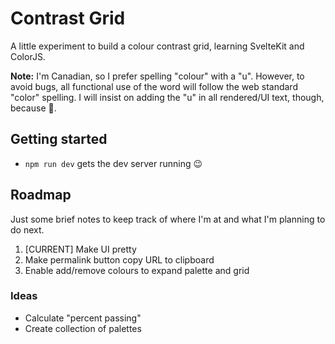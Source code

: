 # Contrast Grid

A little experiment to build a colour contrast grid, learning SvelteKit and ColorJS.

**Note:** I'm Canadian, so I prefer spelling "colour" with a "u". However, to avoid bugs, all functional use of the word will follow the web standard "color" spelling. I will insist on adding the "u" in all rendered/UI text, though, because 🍁.

## Getting started

- `npm run dev` gets the dev server running 😉

## Roadmap

Just some brief notes to keep track of where I'm at and what I'm planning to do next.

1. [CURRENT] Make UI pretty
1. Make permalink button copy URL to clipboard
1. Enable add/remove colours to expand palette and grid

### Ideas

- Calculate "percent passing"
- Create collection of palettes

